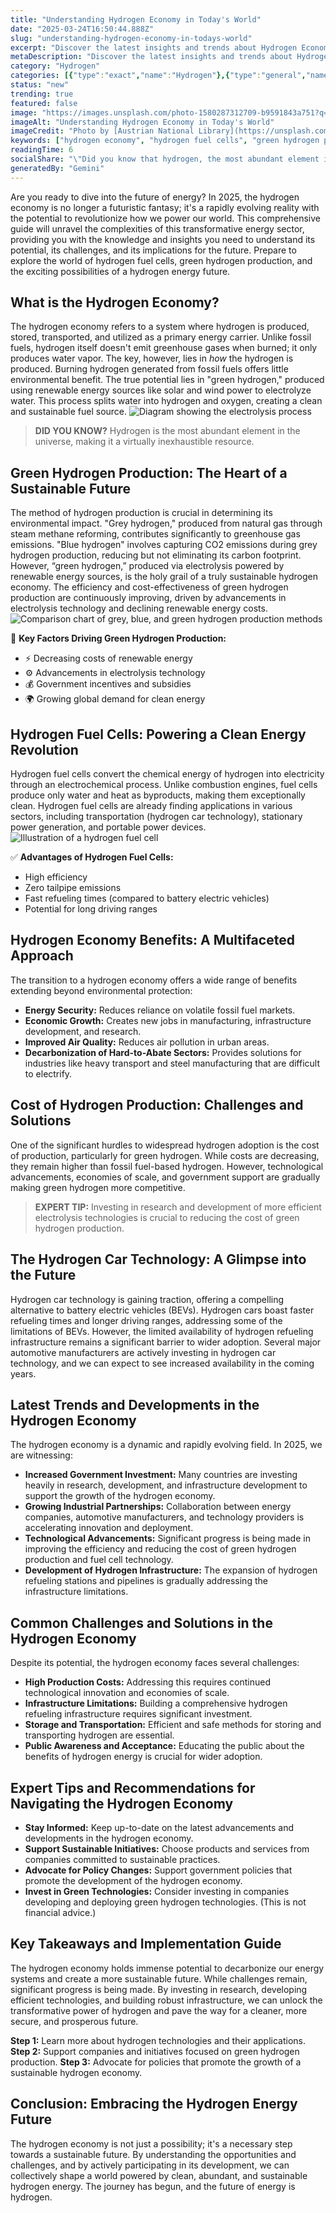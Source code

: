 ```yaml
---
title: "Understanding Hydrogen Economy in Today's World"
date: "2025-03-24T16:50:44.888Z"
slug: "understanding-hydrogen-economy-in-todays-world"
excerpt: "Discover the latest insights and trends about Hydrogen Economy. This comprehensive guide covers everything you need to know about Hydrogen Economy in 2025."
metaDescription: "Discover the latest insights and trends about Hydrogen Economy. This comprehensive guide covers everything you need to know about Hydrogen Economy in 2025."
category: "Hydrogen"
categories: [{"type":"exact","name":"Hydrogen"},{"type":"general","name":"Energy"},{"type":"medium","name":"Infrastructure"},{"type":"specific","name":"Fuel Cells"},{"type":"niche","name":"Electrolysis"}]
status: "new"
trending: true
featured: false
image: "https://images.unsplash.com/photo-1580287312709-b9591843a751?q=85&w=1200&fit=max&fm=webp&auto=compress"
imageAlt: "Understanding Hydrogen Economy in Today's World"
imageCredit: "Photo by [Austrian National Library](https://unsplash.com/@austriannationallibrary) on Unsplash"
keywords: ["hydrogen economy", "hydrogen fuel cells", "green hydrogen production", "hydrogen energy future", "hydrogen economy benefits", "cost of hydrogen production", "hydrogen car technology", "buy hydrogen fuel cell", "hydrogen economy investment", "future of hydrogen energy"]
readingTime: 6
socialShare: "\"Did you know that hydrogen, the most abundant element in the universe, could be the key to unlocking a truly sustainable energy future?  The hydrogen economy is no longer science fiction; it's rapidly becoming our reality.\""
generatedBy: "Gemini"
---
```




Are you ready to dive into the future of energy?  In 2025, the hydrogen economy is no longer a futuristic fantasy; it's a rapidly evolving reality with the potential to revolutionize how we power our world. This comprehensive guide will unravel the complexities of this transformative energy sector, providing you with the knowledge and insights you need to understand its potential, its challenges, and its implications for the future.  Prepare to explore the world of hydrogen fuel cells, green hydrogen production, and the exciting possibilities of a hydrogen energy future.

## What is the Hydrogen Economy?

The hydrogen economy refers to a system where hydrogen is produced, stored, transported, and utilized as a primary energy carrier. Unlike fossil fuels, hydrogen itself doesn't emit greenhouse gases when burned; it only produces water vapor. The key, however, lies in *how* the hydrogen is produced.  Burning hydrogen generated from fossil fuels offers little environmental benefit.  The true potential lies in "green hydrogen," produced using renewable energy sources like solar and wind power to electrolyze water. This process splits water into hydrogen and oxygen, creating a clean and sustainable fuel source. ![Diagram showing the electrolysis process](https://images.unsplash.com/photo-1451187580459-43490279c0fa?q=85&w=1200&fit=max&fm=webp&auto=compress)

> **DID YOU KNOW?**  Hydrogen is the most abundant element in the universe, making it a virtually inexhaustible resource.

## Green Hydrogen Production: The Heart of a Sustainable Future

The method of hydrogen production is crucial in determining its environmental impact.  "Grey hydrogen," produced from natural gas through steam methane reforming, contributes significantly to greenhouse gas emissions.  "Blue hydrogen" involves capturing CO2 emissions during grey hydrogen production, reducing but not eliminating its carbon footprint.  However, “green hydrogen,” produced via electrolysis powered by renewable energy sources, is the holy grail of a truly sustainable hydrogen economy.  The efficiency and cost-effectiveness of green hydrogen production are continuously improving, driven by advancements in electrolysis technology and declining renewable energy costs. ![Comparison chart of grey, blue, and green hydrogen production methods](https://images.unsplash.com/photo-1484417894907-623942c8ee29?q=85&w=1200&fit=max&fm=webp&auto=compress)

🔑 **Key Factors Driving Green Hydrogen Production:**

* ⚡ Decreasing costs of renewable energy
* ⚙️ Advancements in electrolysis technology
* 💰 Government incentives and subsidies
* 🌍 Growing global demand for clean energy

## Hydrogen Fuel Cells: Powering a Clean Energy Revolution

Hydrogen fuel cells convert the chemical energy of hydrogen into electricity through an electrochemical process. Unlike combustion engines, fuel cells produce only water and heat as byproducts, making them exceptionally clean.  Hydrogen fuel cells are already finding applications in various sectors, including transportation (hydrogen car technology), stationary power generation, and portable power devices. ![Illustration of a hydrogen fuel cell](https://images.unsplash.com/photo-1517976487492-5750f3195933?q=85&w=1200&fit=max&fm=webp&auto=compress)

✅ **Advantages of Hydrogen Fuel Cells:**

*  High efficiency
*  Zero tailpipe emissions
*  Fast refueling times (compared to battery electric vehicles)
*  Potential for long driving ranges

## Hydrogen Economy Benefits: A Multifaceted Approach

The transition to a hydrogen economy offers a wide range of benefits extending beyond environmental protection:

* **Energy Security:** Reduces reliance on volatile fossil fuel markets.
* **Economic Growth:** Creates new jobs in manufacturing, infrastructure development, and research.
* **Improved Air Quality:** Reduces air pollution in urban areas.
* **Decarbonization of Hard-to-Abate Sectors:**  Provides solutions for industries like heavy transport and steel manufacturing that are difficult to electrify.

## Cost of Hydrogen Production: Challenges and Solutions

One of the significant hurdles to widespread hydrogen adoption is the cost of production, particularly for green hydrogen.  While costs are decreasing, they remain higher than fossil fuel-based hydrogen.  However, technological advancements, economies of scale, and government support are gradually making green hydrogen more competitive. 

> **EXPERT TIP:** Investing in research and development of more efficient electrolysis technologies is crucial to reducing the cost of green hydrogen production.

## The Hydrogen Car Technology: A Glimpse into the Future

Hydrogen car technology is gaining traction, offering a compelling alternative to battery electric vehicles (BEVs).  Hydrogen cars boast faster refueling times and longer driving ranges, addressing some of the limitations of BEVs.  However, the limited availability of hydrogen refueling infrastructure remains a significant barrier to wider adoption.  Several major automotive manufacturers are actively investing in hydrogen car technology, and we can expect to see increased availability in the coming years.

## Latest Trends and Developments in the Hydrogen Economy

The hydrogen economy is a dynamic and rapidly evolving field.  In 2025, we are witnessing:

* **Increased Government Investment:** Many countries are investing heavily in research, development, and infrastructure development to support the growth of the hydrogen economy.
* **Growing Industrial Partnerships:** Collaboration between energy companies, automotive manufacturers, and technology providers is accelerating innovation and deployment.
* **Technological Advancements:**  Significant progress is being made in improving the efficiency and reducing the cost of green hydrogen production and fuel cell technology.
* **Development of Hydrogen Infrastructure:**  The expansion of hydrogen refueling stations and pipelines is gradually addressing the infrastructure limitations.

## Common Challenges and Solutions in the Hydrogen Economy

Despite its potential, the hydrogen economy faces several challenges:

* **High Production Costs:**  Addressing this requires continued technological innovation and economies of scale.
* **Infrastructure Limitations:**  Building a comprehensive hydrogen refueling infrastructure requires significant investment.
* **Storage and Transportation:**  Efficient and safe methods for storing and transporting hydrogen are essential.
* **Public Awareness and Acceptance:**  Educating the public about the benefits of hydrogen energy is crucial for wider adoption.

## Expert Tips and Recommendations for Navigating the Hydrogen Economy

* **Stay Informed:**  Keep up-to-date on the latest advancements and developments in the hydrogen economy.
* **Support Sustainable Initiatives:**  Choose products and services from companies committed to sustainable practices.
* **Advocate for Policy Changes:**  Support government policies that promote the development of the hydrogen economy.
* **Invest in Green Technologies:**  Consider investing in companies developing and deploying green hydrogen technologies. (This is not financial advice.)

## Key Takeaways and Implementation Guide

The hydrogen economy holds immense potential to decarbonize our energy systems and create a more sustainable future.  While challenges remain, significant progress is being made.  By investing in research, developing efficient technologies, and building robust infrastructure, we can unlock the transformative power of hydrogen and pave the way for a cleaner, more secure, and prosperous future.

**Step 1:** Learn more about hydrogen technologies and their applications.
**Step 2:** Support companies and initiatives focused on green hydrogen production.
**Step 3:** Advocate for policies that promote the growth of a sustainable hydrogen economy.

## Conclusion: Embracing the Hydrogen Energy Future

The hydrogen economy is not just a possibility; it's a necessary step towards a sustainable future.  By understanding the opportunities and challenges, and by actively participating in its development, we can collectively shape a world powered by clean, abundant, and sustainable hydrogen energy.  The journey has begun, and the future of energy is hydrogen.

